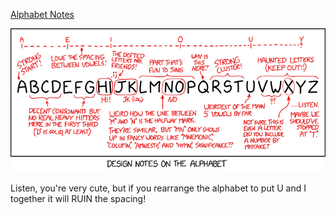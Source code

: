 [Alphabet Notes](https://xkcd.com/2794)

![Alphabet Notes](./random_comic.png)

Listen, you're very cute, but if you rearrange the alphabet to put U and I together it will RUIN the spacing!

